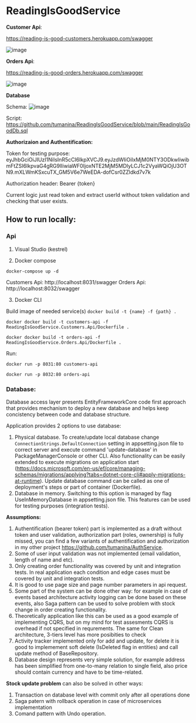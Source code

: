 # ReadingIsGoodService

<b>Customer Api</b>:

https://reading-is-good-customers.herokuapp.com/swagger

![image](https://user-images.githubusercontent.com/17797666/166956538-e265f016-cb6c-4ef6-a608-d91fdd0b7125.png)

<b>Orders Api</b>:

https://reading-is-good-orders.herokuapp.com/swagger

![image](https://user-images.githubusercontent.com/17797666/166949637-d7427f3a-02db-495b-9a95-5b9bda53bce8.png)

<b>Database</b>

Schema:
![image](https://user-images.githubusercontent.com/17797666/147704668-fb9f6c2b-6b36-475d-9fda-9f826110f85a.png)


Script: https://github.com/tumanina/ReadingIsGoodService/blob/main/ReadingIsGoodDb.sql

<b>Authorizaion and Authentification:</b>

Token for testing purpose: eyJhbGciOiJIUzI1NiIsInR5cCI6IkpXVCJ9.eyJzdWIiOiIxMjM0NTY3ODkwIiwibmFtZSI6IkpvaG4gRG9lIiwiaWF0IjoxNTE2MjM5MDIyLCJ1c2VyaWQiOjU3OTN9.mXLWmKSxcuTX_GM5V6e7WeEDA-dofCsr0ZZldkd7v7k

Authorization header: Bearer {token}

Current logic just read token and extract userId without token validation and checking that user exists.

## How to run locally:

### Api

1. Visual Studio (kestrel)

2. Docker compose

`docker-compose up -d`

Customers Api: http://localhost:8031/swagger
Orders Api: http://localhost:8032/swagger

3. Docker CLI

Build image of needed service(s) `docker build -t {name} -f {path} .`

`docker docker build -t customers-api -f ReadingIsGoodService.Customers.Api/Dockerfile .`

`docker docker build -t orders-api -f ReadingIsGoodService.Orders.Api/Dockerfile .`

Run:

`docker run -p 8031:80 customers-api`

`docker run -p 8032:80 orders-api`

### Database:

Database access layer presents EntityFrameworkCore code first approach that provides mechanism to deploy a new database and helps keep concistency between code and database structure. 

Application provides 2 options to use database:
1. Physical database. 
To create/update local database change `ConnectionStrings.DefaultConnection` setting in appsetting.json file to correct server and execute command 'update-database' in PackageManagerConsole or other CLI.  Also functionality can be easily extended to execute migrations on application start (https://docs.microsoft.com/en-us/ef/core/managing-schemas/migrations/applying?tabs=dotnet-core-cli#apply-migrations-at-runtime).
Update database command can be called as one of deployment's steps or part of container (Dockerfile).
2. Database in memory. Switching to this option is managed by flag UseInMemoryDatabase in appsetting.json file. This features can be used for testing purposes (integration tests).

<b>Assumptions:</b>
1. Authentification (bearer token) part is implemented as a draft without token and user validation, authorization part (roles, ownership) is fully missed, you can find a few variants of authentification and authorization in my other project https://github.com/tumanina/AuthService. 
2. Some of user input validation was not implemented (email validation, length of name and etc).
3. Only creating order functionality was covered by unit and integration tests. In real application each condition and edge cases must be covered by unit and integration tests.
4. It is good to use page size and page number parameters in api request.
5. Some part of the system can be done other way: for example in case of events based architecture activity logging can be done based on these events, also Saga pattern can be used to solve problem with stock change in order creating functionality.
6. Theoretically application like this can be used as a good example of implementing CQRS, but on my mind for test assesments CQRS is overhead if not specified in requrements. The same for Clean architecture, 3-tiers level has more posibities to check 
7. Activity tracker implemented only for add and update, for delete it is good to implemement soft delete (IsDeleted flag in entities) and call update method of BaseRepository.
8. Database design represents very simple solution, for example address has been simplified from one-to-many relation to single field, also price should contain currency and have to be time-related.

<b>Stock update problem</b> can also be solved in other ways:
1. Transaction on database level with commit only after all operations done
2. Saga patern with rollback operation in case of microservices implementation
3. Comand pattern with Undo operation.
